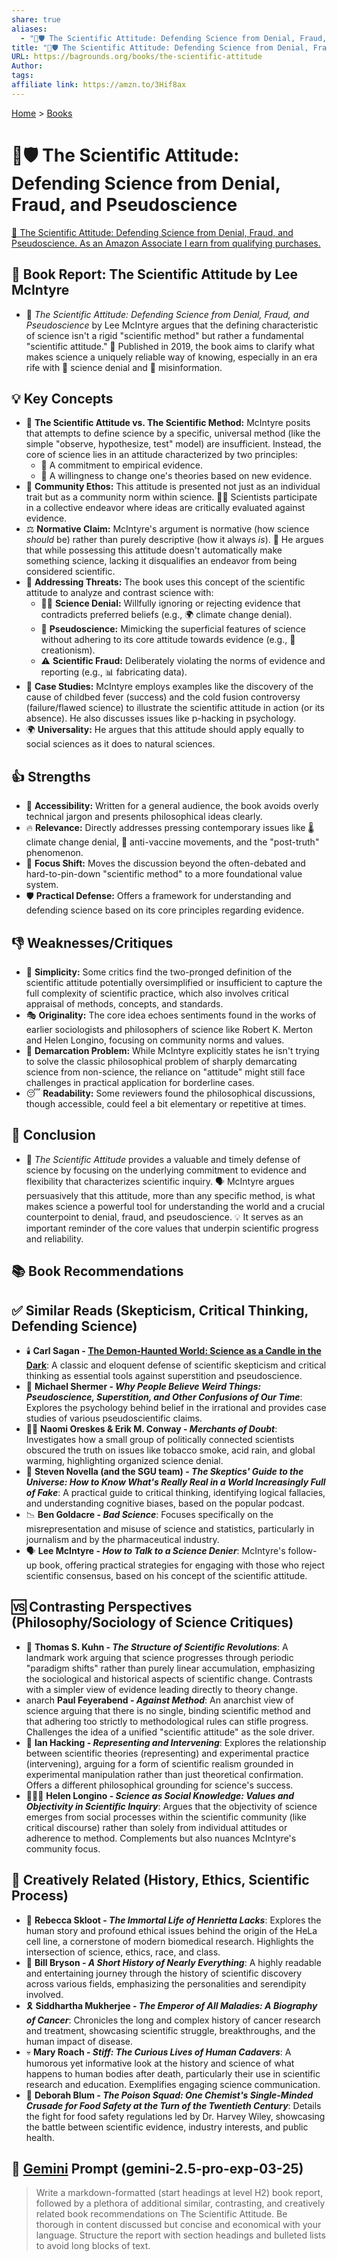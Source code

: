 ```yaml
---
share: true
aliases:
  - "🥼🛡️ The Scientific Attitude: Defending Science from Denial, Fraud, and Pseudoscience"
title: "🥼🛡️ The Scientific Attitude: Defending Science from Denial, Fraud, and Pseudoscience"
URL: https://bagrounds.org/books/the-scientific-attitude
Author: 
tags: 
affiliate link: https://amzn.to/3Hif8ax
---
```

[Home](../index.md) > [Books](./index.md)  
# 🥼🛡️ The Scientific Attitude: Defending Science from Denial, Fraud, and Pseudoscience  
[🛒 The Scientific Attitude: Defending Science from Denial, Fraud, and Pseudoscience. As an Amazon Associate I earn from qualifying purchases.](https://amzn.to/3Hif8ax)  
  
## 📖 Book Report: The Scientific Attitude by Lee McIntyre  
  
* 🧪 *The Scientific Attitude: Defending Science from Denial, Fraud, and Pseudoscience* by Lee McIntyre argues that the defining characteristic of science isn't a rigid "scientific method" but rather a fundamental "scientific attitude." 📅 Published in 2019, the book aims to clarify what makes science a uniquely reliable way of knowing, especially in an era rife with 🚫 science denial and 📢 misinformation.  
  
## 💡 Key Concepts  
  
* 🧠 **The Scientific Attitude vs. The Scientific Method:** McIntyre posits that attempts to define science by a specific, universal method (like the simple "observe, hypothesize, test" model) are insufficient. Instead, the core of science lies in an attitude characterized by two principles:  
    * 🔎 A commitment to empirical evidence.  
    * 🔄 A willingness to change one's theories based on new evidence.  
* 🤝 **Community Ethos:** This attitude is presented not just as an individual trait but as a community norm within science. 🧑‍🔬 Scientists participate in a collective endeavor where ideas are critically evaluated against evidence.  
* ⚖️ **Normative Claim:** McIntyre's argument is normative (how science *should* be) rather than purely descriptive (how it always *is*). 🤔 He argues that while possessing this attitude doesn't automatically make something science, lacking it disqualifies an endeavor from being considered scientific.  
* 🚨 **Addressing Threats:** The book uses this concept of the scientific attitude to analyze and contrast science with:  
    * 🙅‍♂️ **Science Denial:** Willfully ignoring or rejecting evidence that contradicts preferred beliefs (e.g., 🌍 climate change denial).  
    * 🧪 **Pseudoscience:** Mimicking the superficial features of science without adhering to its core attitude towards evidence (e.g., 📜 creationism).  
    * ⚠️ **Scientific Fraud:** Deliberately violating the norms of evidence and reporting (e.g., 📊 fabricating data).  
* 🔬 **Case Studies:** McIntyre employs examples like the discovery of the cause of childbed fever (success) and the cold fusion controversy (failure/flawed science) to illustrate the scientific attitude in action (or its absence). He also discusses issues like p-hacking in psychology.  
* 🌍 **Universality:** He argues that this attitude should apply equally to social sciences as it does to natural sciences.  
  
## 👍 Strengths  
  
* 📖 **Accessibility:** Written for a general audience, the book avoids overly technical jargon and presents philosophical ideas clearly.  
* 🔥 **Relevance:** Directly addresses pressing contemporary issues like 🌡️ climate change denial, 💉 anti-vaccine movements, and the "post-truth" phenomenon.  
* 🧭 **Focus Shift:** Moves the discussion beyond the often-debated and hard-to-pin-down "scientific method" to a more foundational value system.  
* 🛡️ **Practical Defense:** Offers a framework for understanding and defending science based on its core principles regarding evidence.  
  
## 👎 Weaknesses/Critiques  
  
* 🧩 **Simplicity:** Some critics find the two-pronged definition of the scientific attitude potentially oversimplified or insufficient to capture the full complexity of scientific practice, which also involves critical appraisal of methods, concepts, and standards.  
* 🎭 **Originality:** The core idea echoes sentiments found in the works of earlier sociologists and philosophers of science like Robert K. Merton and Helen Longino, focusing on community norms and values.  
* 📍 **Demarcation Problem:** While McIntyre explicitly states he isn't trying to solve the classic philosophical problem of sharply demarcating science from non-science, the reliance on "attitude" might still face challenges in practical application for borderline cases.  
* 😴 **Readability:** Some reviewers found the philosophical discussions, though accessible, could feel a bit elementary or repetitive at times.  
  
## 🎯 Conclusion  
  
* 📖 *The Scientific Attitude* provides a valuable and timely defense of science by focusing on the underlying commitment to evidence and flexibility that characterizes scientific inquiry. 🗣️ McIntyre argues persuasively that this attitude, more than any specific method, is what makes science a powerful tool for understanding the world and a crucial counterpoint to denial, fraud, and pseudoscience. 💡 It serves as an important reminder of the core values that underpin scientific progress and reliability.  
  
## 📚 Book Recommendations  
## ✅ Similar Reads (Skepticism, Critical Thinking, Defending Science)  
  
* 🕯️ **Carl Sagan - [The Demon-Haunted World: Science as a Candle in the Dark](./the-demon-haunted-world.md)**: A classic and eloquent defense of scientific skepticism and critical thinking as essential tools against superstition and pseudoscience.  
* 🤔 **Michael Shermer - *Why People Believe Weird Things: Pseudoscience, Superstition, and Other Confusions of Our Time***: Explores the psychology behind belief in the irrational and provides case studies of various pseudoscientific claims.  
* 🕵️‍♀️ **Naomi Oreskes & Erik M. Conway - *Merchants of Doubt***: Investigates how a small group of politically connected scientists obscured the truth on issues like tobacco smoke, acid rain, and global warming, highlighting organized science denial.  
* 🧠 **Steven Novella (and the SGU team) - *The Skeptics' Guide to the Universe: How to Know What's Really Real in a World Increasingly Full of Fake***: A practical guide to critical thinking, identifying logical fallacies, and understanding cognitive biases, based on the popular podcast.  
* 📉 **Ben Goldacre - *Bad Science***: Focuses specifically on the misrepresentation and misuse of science and statistics, particularly in journalism and by the pharmaceutical industry.  
* 🗣️ **Lee McIntyre - *How to Talk to a Science Denier***: McIntyre's follow-up book, offering practical strategies for engaging with those who reject scientific consensus, based on his concept of the scientific attitude.  
  
## 🆚 Contrasting Perspectives (Philosophy/Sociology of Science Critiques)  
  
* 🔄 **Thomas S. Kuhn - *The Structure of Scientific Revolutions***: A landmark work arguing that science progresses through periodic "paradigm shifts" rather than purely linear accumulation, emphasizing the sociological and historical aspects of scientific change. Contrasts with a simpler view of evidence leading directly to theory change.  
* anarch **Paul Feyerabend - *Against Method***: An anarchist view of science arguing that there is no single, binding scientific method and that adhering too strictly to methodological rules can stifle progress. Challenges the idea of a unified "scientific attitude" as the sole driver.  
* 🧪 **Ian Hacking - *Representing and Intervening***: Explores the relationship between scientific theories (representing) and experimental practice (intervening), arguing for a form of scientific realism grounded in experimental manipulation rather than just theoretical confirmation. Offers a different philosophical grounding for science's success.  
* 🧑‍🤝‍🧑 **Helen Longino - *Science as Social Knowledge: Values and Objectivity in Scientific Inquiry***: Argues that the objectivity of science emerges from social processes within the scientific community (like critical discourse) rather than solely from individual attitudes or adherence to method. Complements but also nuances McIntyre's community focus.  
  
## 🎨 Creatively Related (History, Ethics, Scientific Process)  
  
* 🧬 **Rebecca Skloot - *The Immortal Life of Henrietta Lacks***: Explores the human story and profound ethical issues behind the origin of the HeLa cell line, a cornerstone of modern biomedical research. Highlights the intersection of science, ethics, race, and class.  
* 🔭 **Bill Bryson - *A Short History of Nearly Everything***: A highly readable and entertaining journey through the history of scientific discovery across various fields, emphasizing the personalities and serendipity involved.  
* 🎗️ **Siddhartha Mukherjee - *The Emperor of All Maladies: A Biography of Cancer***: Chronicles the long and complex history of cancer research and treatment, showcasing scientific struggle, breakthroughs, and the human impact of disease.  
* 💀 **Mary Roach - *Stiff: The Curious Lives of Human Cadavers***: A humorous yet informative look at the history and science of what happens to human bodies after death, particularly their use in scientific research and education. Exemplifies engaging science communication.  
* 🍎 **Deborah Blum - *The Poison Squad: One Chemist's Single-Minded Crusade for Food Safety at the Turn of the Twentieth Century***: Details the fight for food safety regulations led by Dr. Harvey Wiley, showcasing the battle between scientific evidence, industry interests, and public health.  
  
## 💬 [Gemini](../software/gemini.md) Prompt (gemini-2.5-pro-exp-03-25)  
> Write a markdown-formatted (start headings at level H2) book report, followed by a plethora of additional similar, contrasting, and creatively related book recommendations on The Scientific Attitude. Be thorough in content discussed but concise and economical with your language. Structure the report with section headings and bulleted lists to avoid long blocks of text.